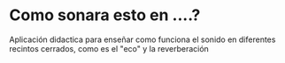 # Como sonara esto en ....?
Aplicación didactica para enseñar como funciona el sonido en diferentes recintos cerrados, como es el "eco" y la reverberación

